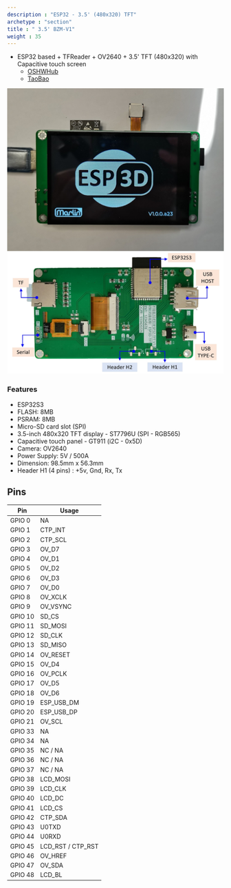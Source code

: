 ```yaml
---
description : "ESP32 - 3.5' (480x320) TFT"
archetype : "section"
title : " 3.5' BZM-V1"
weight : 35
---
```


* ESP32 based + TFReader + OV2640 + 3.5' TFT (480x320) with Capacitive touch screen
  * [OSHWHub](https://oshwhub.com/liqijian101/esp3d-tft_spi)
  * [TaoBao](https://item.taobao.com/item.htm?spm=a1z10.1-c-s.w4004-24142695501.10.23c7177fA2MHvK&id=744376886851)

![image](front.jpg?width=400px)
![image](back.jpg?width=400px)


### Features
* ESP32S3
* FLASH: 8MB
* PSRAM: 8MB
* Micro-SD card slot (SPI)
* 3.5-inch 480x320 TFT display - ST7796U (SPI - RGB565)
* Capacitive touch panel - GT911 (i2C - 0x5D)
* Camera: OV2640 
* Power Supply: 5V / 500A
* Dimension: 98.5mm x 56.3mm
* Header H1 (4 pins) : +5v, Gnd, Rx, Tx


## Pins 
Pin | Usage 
----|-----
GPIO 0 | NA  
GPIO 1 | CTP_INT 
GPIO 2 | CTP_SCL  
GPIO 3 | OV_D7
GPIO 4 | OV_D1 
GPIO 5 | OV_D2
GPIO 6 | OV_D3
GPIO 7 | OV_D0 
GPIO 8 | OV_XCLK 
GPIO 9 | OV_VSYNC
GPIO 10 | SD_CS
GPIO 11 | SD_MOSI
GPIO 12 | SD_CLK
GPIO 13 | SD_MISO
GPIO 14 | OV_RESET
GPIO 15 | OV_D4
GPIO 16 | OV_PCLK
GPIO 17 | OV_D5
GPIO 18 | OV_D6
GPIO 19 | ESP_USB_DM
GPIO 20 | ESP_USB_DP
GPIO 21 | OV_SCL
GPIO 33 | NA
GPIO 34 | NA
GPIO 35 | NC / NA
GPIO 36 | NC / NA
GPIO 37 | NC / NA
GPIO 38 | LCD_MOSI 
GPIO 39 | LCD_CLK
GPIO 40 | LCD_DC
GPIO 41 | LCD_CS
GPIO 42 | CTP_SDA
GPIO 43 | U0TXD
GPIO 44 | U0RXD
GPIO 45 | LCD_RST / CTP_RST
GPIO 46 | OV_HREF
GPIO 47 | OV_SDA
GPIO 48 | LCD_BL